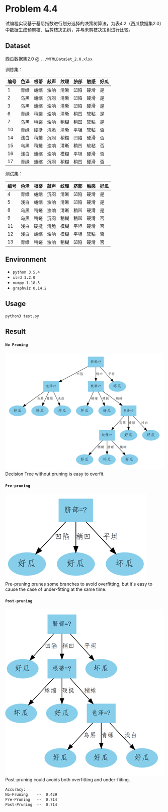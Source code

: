# Problem 4.4
试编程实现基于基尼指数进行划分选择的决策树算法，为表4.2（西瓜数据集2.0）中数据生成预剪枝、后剪枝决策树，并与未剪枝决策树进行比较。

## Dataset
西瓜数据集2.0 @ `../WTMLDataSet_2.0.xlsx`  

训练集：

编号|	色泽|	根蒂|	敲声|	纹理|	脐部|	触感|	好瓜|
|-|-|-|-|-|-|-|-|
1|	青绿|	蜷缩|	浊响|	清晰|	凹陷|	硬滑|	是
2|	乌黑|	蜷缩|	沉闷|	清晰|	凹陷|	硬滑|	是
3|	乌黑|	蜷缩|	浊响|	清晰|	凹陷|	硬滑|	是
6|	青绿|	稍蜷|	浊响|	清晰|	稍凹|	软粘|	是
7|	乌黑|	稍蜷|	浊响|	稍糊|	稍凹|	软粘|	是
10|	青绿|	硬挺|	清脆|	清晰|	平坦|	软粘|	否
14|	浅白|	稍蜷|	沉闷|	稍糊|	凹陷|	硬滑|	否
15|	乌黑|	稍蜷|	浊响|	清晰|	稍凹|	软粘|	否
16|	浅白|	蜷缩|	浊响|	模糊|	平坦|	硬滑|	否
17|	青绿|	蜷缩|	沉闷|	稍糊|	稍凹|	硬滑|	否

测试集：

编号|	色泽|	根蒂|	敲声|	纹理|	脐部|	触感|	好瓜|
|-|-|-|-|-|-|-|-|
4|	青绿|	蜷缩|	沉闷|	清晰|	凹陷|	硬滑|	是
5|	浅白|	蜷缩|	浊响|	清晰|	凹陷|	硬滑|	是
8|	乌黑|	稍蜷|	浊响|	清晰|	稍凹|	硬滑|	是
9|	乌黑|	稍蜷|	沉闷|	稍糊|	稍凹|	硬滑|	否
11|	浅白|	硬挺|	清脆|	模糊|	平坦|	硬滑|	否
12|	浅白|	蜷缩|	浊响|	模糊|	平坦|	软粘|	否
13|	青绿|	稍蜷|	浊响|	稍糊|	凹陷|	硬滑|	否

## Environment
- `python 3.5.4`  
- `xlrd 1.2.0`  
- `numpy 1.18.5`
- `graphviz 0.14.2`

## Usage
```Shell
python3 test.py
```

## Result
#### `No Pruning`
![image](./No-Pruning.png)  
Decision Tree without pruning is easy to overfit.  
  

#### `Pre-pruning`  
![image](./Pre-Pruning.png)  
Pre-pruning prunes some branches to avoid overfitting, but it's easy to cause the case of under-fitting at the same time.  
  
  

#### `Post-pruning`  
![image](./Post-Pruning.png)  
Post-pruning could avoids both overfitting and under-fiiting.  
  


```
Accuracy:
No-Pruning    --  0.429
Pre-Pruning   --  0.714
Post-Pruning  --  0.714
```